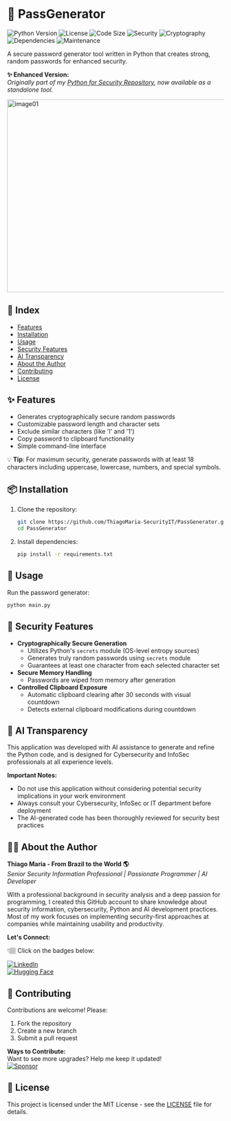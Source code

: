 # 🔐 PassGenerator

![Python Version](https://img.shields.io/badge/python-3.7%20%7C%203.8%20%7C%203.9%20%7C%203.10-blue)
![License](https://img.shields.io/github/license/ThiagoMaria-SecurityIT/PassGenerator)
![Code Size](https://img.shields.io/github/languages/code-size/ThiagoMaria-SecurityIT/PassGenerator)
![Security](https://img.shields.io/badge/Security-Password%20Generator-green)
![Cryptography](https://img.shields.io/badge/Cryptography-Random%20Generation-yellowgreen)
![Dependencies](https://img.shields.io/badge/dependencies-see%20requirements.txt-orange)
![Maintenance](https://img.shields.io/badge/Maintained%3F-yes-green.svg)

A secure password generator tool written in Python that creates strong, random passwords for enhanced security.    

**✨ Enhanced Version:**  
*Originally part of my [Python for Security Repository](https://github.com/ThiagoMaria-SecurityIT/Python-For-Security-Information/tree/main/PassGenerator), now available as a standalone tool.*

<img width="648" height="448" alt="image01" src="https://github.com/user-attachments/assets/2f36b44a-8e78-4ff9-9394-e972d49c1815" /> 


## 📑 Index
- [Features](#-features)
- [Installation](#-installation)
- [Usage](#-usage)
- [Security Features](#-security-features)
- [AI Transparency](#-ai-transparency)
- [About the Author](#-about-the-author)
- [Contributing](#-contributing)
- [License](#-license)

## ✨ Features
- Generates cryptographically secure random passwords
- Customizable password length and character sets
- Exclude similar characters (like 'l' and '1')
- Copy password to clipboard functionality
- Simple command-line interface  

💡 **Tip**: For maximum security, generate passwords with at least 18 characters including uppercase, lowercase, numbers, and special symbols.    

## 📦 Installation
1. Clone the repository:
   ```bash
   git clone https://github.com/ThiagoMaria-SecurityIT/PassGenerator.git
   cd PassGenerator
   ```

2. Install dependencies:
   ```bash
   pip install -r requirements.txt
   ```

## 🚀 Usage
Run the password generator:
```bash
python main.py
```

## 🔐 Security Features
- **Cryptographically Secure Generation**
  - Utilizes Python's `secrets` module (OS-level entropy sources)
  - Generates truly random passwords using `secrets` module
  - Guarantees at least one character from each selected character set
- **Secure Memory Handling**
  - Passwords are wiped from memory after generation
- **Controlled Clipboard Exposure**
  - Automatic clipboard clearing after 30 seconds with visual countdown
  - Detects external clipboard modifications during countdown


## 🤖 AI Transparency  
This application was developed with AI assistance to generate and refine the Python code, and is designed for Cybersecurity and InfoSec professionals at all experience levels.  

**Important Notes:**  
- Do not use this application without considering potential security implications in your work environment  
- Always consult your Cybersecurity, InfoSec or IT department before deployment  
- The AI-generated code has been thoroughly reviewed for security best practices 

## 👨‍💻 About the Author  

**Thiago Maria - From Brazil to the World 🌎**  
*Senior Security Information Professional | Passionate Programmer | AI Developer*

With a professional background in security analysis and a deep passion for programming, I created this GitHub account to share knowledge about security information, cybersecurity, Python and AI development practices. Most of my work focuses on implementing security-first approaches at companies while maintaining usability and productivity.

**Let's Connect:**    

👇🏽 Click on the badges below:   

[![LinkedIn](https://img.shields.io/badge/LinkedIn-Connect-blue)](https://www.linkedin.com/in/thiago-cequeira-99202239/)  
[![Hugging Face](https://img.shields.io/badge/🤗Hugging_Face-AI_projects-yellow)](https://huggingface.co/ThiSecur)  

## 🤝 Contributing
Contributions are welcome! Please:
1. Fork the repository
2. Create a new branch
3. Submit a pull request

**Ways to Contribute:**   
Want to see more upgrades? Help me keep it updated!    
[![Sponsor](https://img.shields.io/badge/Sponsor-%E2%9D%A4-red)](https://github.com/sponsors/ThiagoMaria-SecurityIT)  

## 📜 License
This project is licensed under the MIT License - see the [LICENSE](LICENSE) file for details.

